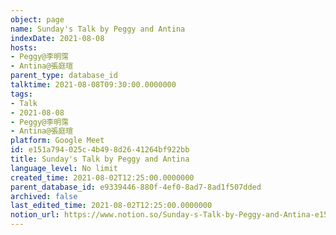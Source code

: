 ```yaml
---
object: page
name: Sunday's Talk by Peggy and Antina
indexDate: 2021-08-08
hosts:
- Peggy@李明霈
- Antina@張庭瑄
parent_type: database_id
talktime: 2021-08-08T09:30:00.0000000
tags:
- Talk
- 2021-08-08
- Peggy@李明霈
- Antina@張庭瑄
platform: Google Meet
id: e151a794-025c-4b49-8d26-41264bf922bb
title: Sunday's Talk by Peggy and Antina
language_level: No limit
created_time: 2021-08-02T12:25:00.0000000
parent_database_id: e9339446-880f-4ef0-8ad7-8ad1f507dded
archived: false
last_edited_time: 2021-08-02T12:25:00.0000000
notion_url: https://www.notion.so/Sunday-s-Talk-by-Peggy-and-Antina-e151a794025c4b498d2641264bf922bb
---
```







